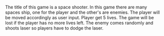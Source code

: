 The title of this game is a space shooter.
In this game there are many spaces ship, one for the player and the other's are enemies.
The player will be moved accordingly as user input.
Player get 5 lives.
The game will be lost if the player has no more lives left.
The enemy comes randomly and shoots laser so players have to dodge the laser.

